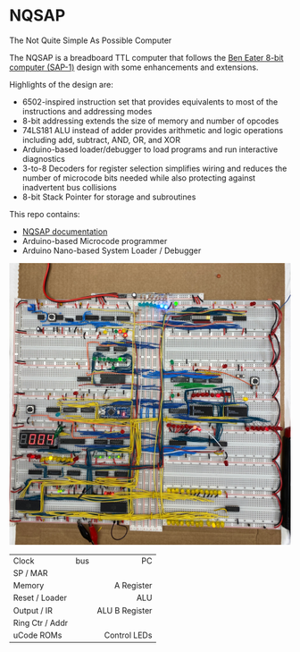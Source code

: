 # NQSAP

The Not Quite Simple As Possible Computer

The NQSAP is a breadboard TTL computer that follows the
[Ben Eater 8-bit computer (SAP-1)](https://eater.net/8bit) design with some enhancements
and extensions.

Highlights of the design are:

* 6502-inspired instruction set that provides equivalents to most of the instructions
and addressing modes
* 8-bit addressing extends the size of memory and number of opcodes
* 74LS181 ALU instead of adder provides arithmetic and logic operations including add,
  subtract, AND, OR, and XOR
* Arduino-based loader/debugger to load programs and run interactive diagnostics
* 3-to-8 Decoders for register selection simplifies wiring and reduces the number of
  microcode bits needed while also protecting against inadvertent bus collisions
* 8-bit Stack Pointer for storage and subroutines

This repo contains:

* [NQSAP documentation](https://tomnisbet.github.io/nqsap/)
* Arduino-based Microcode programmer
* Arduino Nano-based System Loader / Debugger

[![NQSAP Breadboard Computer](docs/assets/images/nqsap.jpg "NQSAP breadboard computer")](assets/images/nqsap.jpg)

|                 |     |              |
|:---             |:---:|          ---:|
| Clock           | bus |PC            |
|SP      /  MAR   |     |              |
|Memory           |     |A Register    |
|Reset   /  Loader|     |ALU           |
|Output  /  IR    |     |ALU B Register|
|Ring Ctr / Addr  |     |              |
|uCode ROMs       |     |Control LEDs  |
